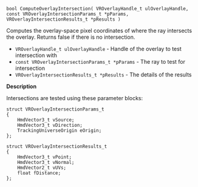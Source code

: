 `bool ComputeOverlayIntersection( VROverlayHandle_t ulOverlayHandle, const VROverlayIntersectionParams_t *pParams, VROverlayIntersectionResults_t *pResults )`

Computes the overlay-space pixel coordinates of where the ray intersects the overlay. Returns false if there is no intersection.

* `VROverlayHandle_t ulOverlayHandle` - Handle of the overlay to test intersection with
* `const VROverlayIntersectionParams_t *pParams` - The ray to test for intersection
* `VROverlayIntersectionResults_t *pResults` - The details of the results

**Description**

Intersections are tested using these parameter blocks:

	struct VROverlayIntersectionParams_t
	{
		HmdVector3_t vSource;
		HmdVector3_t vDirection;
		TrackingUniverseOrigin eOrigin;
	};

	struct VROverlayIntersectionResults_t
	{
		HmdVector3_t vPoint;
		HmdVector3_t vNormal;
		HmdVector2_t vUVs;
		float fDistance;
	};

